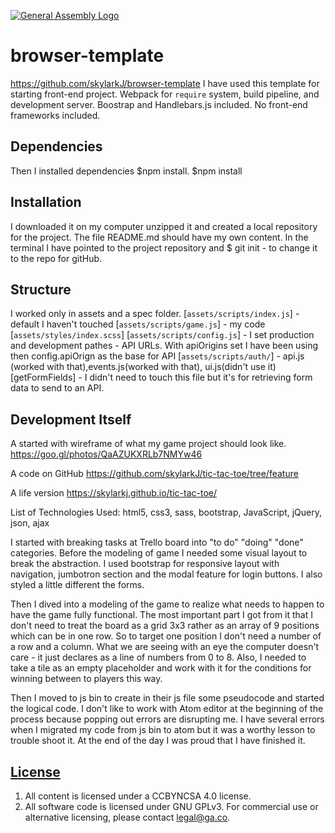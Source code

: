 [![General Assembly Logo](https://camo.githubusercontent.com/1a91b05b8f4d44b5bbfb83abac2b0996d8e26c92/687474703a2f2f692e696d6775722e636f6d2f6b6538555354712e706e67)](https://generalassemb.ly/education/web-development-immersive)

# browser-template
https://github.com/skylarkJ/browser-template
I have used this template for starting front-end project. Webpack for `require` system, build
pipeline, and development server. Boostrap and Handlebars.js included. No
front-end frameworks included.

## Dependencies
Then I installed dependencies $npm install. $npm install

## Installation
I downloaded it on my computer unzipped it and created a local repository for the project. The file README.md should have my own content. In the terminal I have pointed to the project repository and $ git init - to change it to the repo for gitHub.

## Structure
I worked only in assets and a spec folder.
[`assets/scripts/index.js`] - default I haven't touched
[`assets/scripts/game.js`] - my code
[`assets/styles/index.scss`]
[`assets/scripts/config.js`] - I set production and development pathes - API URLs. With apiOrigins set I have been using then config.apiOrign as the base for API
[`assets/scripts/auth/`] - api.js (worked with that),events.js(worked with that), ui.js(didn't use it)
[getFormFields] - I didn't need to touch this file but it's for retrieving form data to send to an API.

## Development Itself
A started with wireframe of what my game project should look like.
https://goo.gl/photos/QaAZUKXRLb7NMYw46

A code on GitHub
https://github.com/skylarkJ/tic-tac-toe/tree/feature

A life version
https://skylarkj.github.io/tic-tac-toe/

List of Technologies Used:
html5, css3, sass, bootstrap, JavaScript,  jQuery, json, ajax

I started with breaking tasks at Trello board into "to do" "doing" "done" categories. Before the modeling of game I needed some visual layout to break the abstraction. I used bootstrap for responsive layout with navigation, jumbotron section and the modal feature for login buttons. I also styled a little different the forms.

Then I dived into a modeling of the game to realize what needs to happen to have the game fully functional. The most important part I got from it that I don't need to treat the board as a grid 3x3 rather as an array of 9 positions which can be in one row. So to target one position I don't need a number of a row and a column. What we are seeing with an eye the computer doesn't care - it just declares as a line of numbers from 0 to 8. Also, I needed to take a tile as an empty placeholder and work with it for the conditions for winning between to players this way.

Then I moved to js bin to create in their js file some pseudocode and started the logical code. I don't like to work with Atom editor at the beginning of the process because popping out errors are disrupting me. I have several errors when I migrated my code from js bin to atom but it was a worthy lesson to trouble shoot it. At the end of the day I was proud that I have finished it.







## [License](LICENSE)

1.  All content is licensed under a CC­BY­NC­SA 4.0 license.
1.  All software code is licensed under GNU GPLv3. For commercial use or
    alternative licensing, please contact legal@ga.co.
